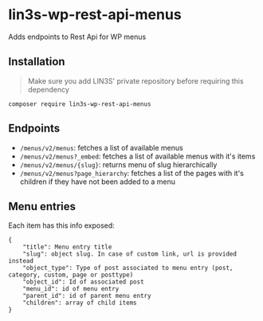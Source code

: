# lin3s-wp-rest-api-menus

Adds endpoints to Rest Api for WP menus

## Installation

> Make sure you add LIN3S' private repository before requiring this dependency

`composer require lin3s-wp-rest-api-menus`

## Endpoints


* `/menus/v2/menus`: fetches a list of available menus
* `/menus/v2/menus?_embed`: fetches a list of available menus with it's items
* `/menus/v2/menus/{slug}`: returns menu of slug hierarchically 
* `/menus/v2/menus?page_hierarchy`: fetches a list of the pages with it's children if they have not been added to a menu

## Menu entries
Each item has this info exposed:
```
{
    "title": Menu entry title
    "slug": object slug. In case of custom link, url is provided instead
    "object_type": Type of post associated to menu entry (post, category, custom, page or posttype)
    "object_id": Id of associated post
    "menu_id": id of menu entry
    "parent_id": id of parent menu entry
    "children": array of child items
}
```

